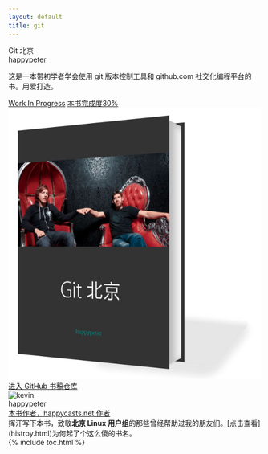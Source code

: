 ```yaml
---
layout: default
title: git
---
```

<section class='book'>
  <div class='wrapper-inside clearfix'>
    <div class='top-large'>
      <div class='book-title'>
        Git 北京
      </div>
      <div class='book-author'>
        <a href="https://github.com/happypeter">happypeter</a>
      </div>
      <p class='book-description'>
        这是一本带初学者学会使用 git 版本控制工具和 github.com 社交化编程平台的书。用爱打造。
      </p>
      <a href="http://happypeter.github.io/gitbeijing#read" class="read-btn">Work In Progress</a>
      <a href="https://selfstore.io/products/266" class="read-btn">本书完成度30%</a>
    </div>
    <img alt="git" class="book-image" src="images/cover_3d.jpg"/>
  </div>
</section>
<div class="divider">
  <a href="https://github.com/happypeter/gitbeijing">进入 GitHub 书稿仓库</a>
</div>
<div class="reviewers">
  <div class="name-card">
    <img src="https://avatars1.githubusercontent.com/u/72467?v=3&s=460" alt="kevin">
    <div class="text">
      <div class="name">
       happypeter
      </div>
      <div class="job-title"><a href="http://www.happycasts.net/">本书作者，happycasts.net 作者</a></div>
      挥汗写下本书，致敬<b>北京 Linux 用户组</b>的那些曾经帮助过我的朋友们。[点击查看](histroy.html)为何起了个这么傻的书名。
    </div>
  </div>
</div>
{% include toc.html %}
